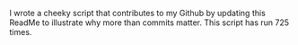 I wrote a cheeky script that contributes to my Github by updating this ReadMe to illustrate why more than commits matter. This script has run 725 times.